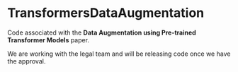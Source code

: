 # TransformersDataAugmentation

Code associated with the **Data Augmentation using Pre-trained Transformer Models** paper.

We are working with the legal team and will be releasing code once we have the approval. 
